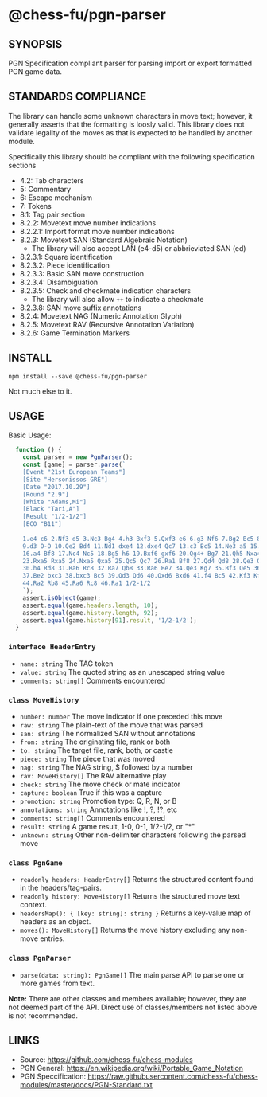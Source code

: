# @chess-fu/pgn-parser

## SYNOPSIS

PGN Specification compliant parser for parsing import or export formatted PGN game data.

## STANDARDS COMPLIANCE

The library can handle some unknown characters in move text; however, it generally asserts that the formatting is loosly valid. This library does not validate legality of the moves as that is expected to be handled by another module.

Specifically this library should be compliant with the following specification sections
- 4.2: Tab characters
- 5: Commentary
- 6: Escape mechanism
- 7: Tokens
- 8.1: Tag pair section
- 8.2.2: Movetext move number indications
- 8.2.2.1: Import format move number indications
- 8.2.3: Movetext SAN (Standard Algebraic Notation)
  - The library will also accept LAN (e4-d5) or abbrieviated SAN (ed)
- 8.2.3.1: Square identification
- 8.2.3.2: Piece identification
- 8.2.3.3: Basic SAN move construction
- 8.2.3.4: Disambiguation
- 8.2.3.5: Check and checkmate indication characters
  - The library will also allow `++` to indicate a checkmate
- 8.2.3.8: SAN move suffix annotations
- 8.2.4: Movetext NAG (Numeric Annotation Glyph)
- 8.2.5: Movetext RAV (Recursive Annotation Variation)
- 8.2.6: Game Termination Markers

## INSTALL

```
npm install --save @chess-fu/pgn-parser
```
Not much else to it.

## USAGE

Basic Usage:
```Javascript
  function () {
    const parser = new PgnParser();
    const [game] = parser.parse(`
    [Event "21st European Teams"]
    [Site "Hersonissos GRE"]
    [Date "2017.10.29"]
    [Round "2.9"]
    [White "Adams,Mi"]
    [Black "Tari,A"]
    [Result "1/2-1/2"]
    [ECO "B11"]
    
    1.e4 c6 2.Nf3 d5 3.Nc3 Bg4 4.h3 Bxf3 5.Qxf3 e6 6.g3 Nf6 7.Bg2 Bc5 8.O-O Nbd7
    9.d3 O-O 10.Qe2 Bd4 11.Nd1 dxe4 12.dxe4 Qc7 13.c3 Bc5 14.Ne3 a5 15.Kh2 Rfe8
    16.a4 Bf8 17.Nc4 Nc5 18.Bg5 h6 19.Bxf6 gxf6 20.Qg4+ Bg7 21.Qh5 Nxa4 22.Rxa4 b5
    23.Rxa5 Rxa5 24.Nxa5 Qxa5 25.Qc5 Qc7 26.Ra1 Bf8 27.Qd4 Qd8 28.Qe3 Qd6 29.Qf3 Qe5
    30.h4 Rd8 31.Ra6 Rc8 32.Ra7 Qb8 33.Ra6 Be7 34.Qe3 Kg7 35.Bf3 Qe5 36.Kg2 b4
    37.Be2 bxc3 38.bxc3 Bc5 39.Qd3 Qd6 40.Qxd6 Bxd6 41.f4 Bc5 42.Kf3 Kf8 43.Bc4 Bg1
    44.Ra2 Rb8 45.Ra6 Rc8 46.Ra1 1/2-1/2
    `);
    assert.isObject(game);
    assert.equal(game.headers.length, 10);
    assert.equal(game.history.length, 92);
    assert.equal(game.history[91].result, '1/2-1/2');
  }
```
### `interface HeaderEntry`

- `name: string` The TAG token
- `value: string` The quoted string as an unescaped string value
- `comments: string[]` Comments encountered 

### `class MoveHistory`

- `number: number` The move indicator if one preceded this move 
- `raw: string` The plain-text of the move that was parsed 
- `san: string` The normalized SAN without annotations 
- `from: string` The originating file, rank or both 
- `to: string` The target file, rank, both, or castle 
- `piece: string` The piece that was moved 
- `nag: string` The NAG string, $ followed by a number 
- `rav: MoveHistory[]` The RAV alternative play 
- `check: string` The move check or mate indicator 
- `capture: boolean` True if this was a capture 
- `promotion: string` Promotion type: Q, R, N, or B 
- `annotations: string` Annotations like !, ?, !?, etc 
- `comments: string[]` Comments encountered 
- `result: string` A game result, 1-0, 0-1, 1/2-1/2, or "*"
- `unknown: string` Other non-delimiter characters following the parsed move 

### `class PgnGame`

- `readonly headers: HeaderEntry[]` Returns the structured content found in the headers/tag-pairs.
- `readonly history: MoveHistory[]` Returns the structured move text context.
- `headersMap(): { [key: string]: string }` Returns a key-value map of headers as an object.
- `moves(): MoveHistory[]` Returns the move history excluding any non-move entries.

### `class PgnParser`

- `parse(data: string): PgnGame[]` The main parse API to parse one or more games from text.

**Note:** There are other classes and members available; however, they are not deemed part of the API. Direct use of classes/members not listed above is not recommended.

## LINKS

- Source: https://github.com/chess-fu/chess-modules
- PGN General: https://en.wikipedia.org/wiki/Portable_Game_Notation
- PGN Speccification: https://raw.githubusercontent.com/chess-fu/chess-modules/master/docs/PGN-Standard.txt
